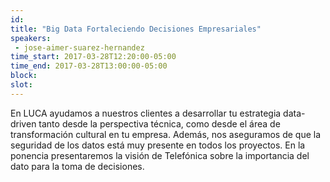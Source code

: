 ```yaml
---
id: 
title: "Big Data Fortaleciendo Decisiones Empresariales"
speakers:
 - jose-aimer-suarez-hernandez
time_start: 2017-03-28T12:20:00-05:00
time_end: 2017-03-28T13:00:00-05:00
block: 
slot: 
---
```


En LUCA ayudamos a nuestros clientes a desarrollar tu estrategia data-driven tanto desde la perspectiva técnica, como desde el área de transformación cultural en tu empresa. Además, nos aseguramos de que la seguridad de los datos está muy presente en todos los proyectos. En la ponencia presentaremos la visión de Telefónica sobre la importancia del dato para la toma de decisiones.